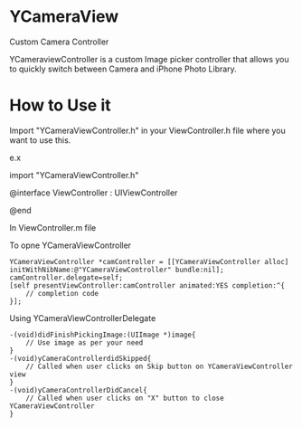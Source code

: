 YCameraView
===========

Custom Camera Controller

YCameraviewController is a custom Image picker controller that allows you to quickly switch between Camera and iPhone Photo Library.

How to Use it
=============

Import "YCameraViewController.h" in your ViewController.h file where you want to use this.

e.x

import "YCameraViewController.h"

@interface ViewController : UIViewController <YCameraViewControllerDelegate>

@end

In ViewController.m file

To opne YCameraViewController

    YCameraViewController *camController = [[YCameraViewController alloc] initWithNibName:@"YCameraViewController" bundle:nil];
    camController.delegate=self;
    [self presentViewController:camController animated:YES completion:^{
        // completion code
    }];

Using YCameraViewControllerDelegate

    -(void)didFinishPickingImage:(UIImage *)image{
        // Use image as per your need
    }
    -(void)yCameraControllerdidSkipped{
        // Called when user clicks on Skip button on YCameraViewController view
    }
    -(void)yCameraControllerDidCancel{
        // Called when user clicks on "X" button to close YCameraViewController
    }
